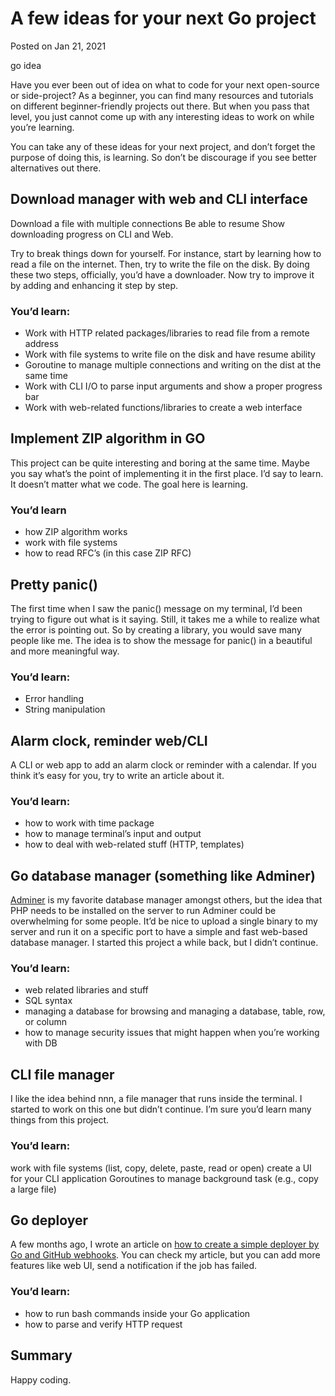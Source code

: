 # A few ideas for your next Go project
Posted on Jan 21, 2021

go idea

Have you ever been out of idea on what to code for your next open-source or side-project?
As a beginner, you can find many resources and tutorials on different beginner-friendly projects out there. 
But when you pass that level, you just cannot come up with any interesting ideas to work on while you’re learning.

You can take any of these ideas for your next project, 
and don’t forget the purpose of doing this, is learning. 
So don’t be discourage if you see better alternatives out there.

## Download manager with web and CLI interface
Download a file with multiple connections Be able to resume Show downloading progress on CLI and Web.

Try to break things down for yourself. For instance, start by learning how to read a file on the internet. 
Then, try to write the file on the disk. 
By doing these two steps, officially, you’d have a downloader. 
Now try to improve it by adding and enhancing it step by step.

### You’d learn:
- Work with HTTP related packages/libraries to read file from a remote address
- Work with file systems to write file on the disk and have resume ability
- Goroutine to manage multiple connections and writing on the dist at the same time
- Work with CLI I/O to parse input arguments and show a proper progress bar
- Work with web-related functions/libraries to create a web interface

## Implement ZIP algorithm in GO
This project can be quite interesting and boring at the same time. 
Maybe you say what’s the point of implementing it in the first place. 
I’d say to learn. 
It doesn’t matter what we code. The goal here is learning.

### You’d learn
- how ZIP algorithm works
- work with file systems
- how to read RFC’s (in this case ZIP RFC)

## Pretty panic()
The first time when I saw the panic() message on my terminal,
I’d been trying to figure out what is it saying.
Still, it takes me a while to realize what the error is pointing out.
So by creating a library, you would save many people like me.
The idea is to show the message for panic() in a beautiful and more meaningful way.

### You’d learn:
- Error handling
- String manipulation

## Alarm clock, reminder web/CLI
A CLI or web app to add an alarm clock or reminder with a calendar.
If you think it’s easy for you, try to write an article about it.

### You’d learn:
- how to work with time package
- how to manage terminal’s input and output
- how to deal with web-related stuff (HTTP, templates)

## Go database manager (something like Adminer)
[Adminer](https://www.adminer.org/) is my favorite database manager amongst others, but the idea that PHP needs to be installed on the server to run Adminer could be overwhelming for some people. It’d be nice to upload a single binary to my server and run it on a specific port to have a simple and fast web-based database manager. I started this project a while back, but I didn’t continue.

### You’d learn:
- web related libraries and stuff
- SQL syntax
- managing a database for browsing and managing a database, table, row, or column
- how to manage security issues that might happen when you’re working with DB

## CLI file manager
I like the idea behind nnn, a file manager that runs inside the terminal.
I started to work on this one but didn’t continue.
I’m sure you’d learn many things from this project.

### You’d learn:
work with file systems (list, copy, delete, paste, read or open)
create a UI for your CLI application
Goroutines to manage background task (e.g., copy a large file)

## Go deployer
A few months ago, I wrote an article on [how to create a simple deployer by Go and GitHub webhooks](https://smoqadam.me/posts/build-a-simple-deployer-in-go-by-usin-github-hooks/).
You can check my article, but you can add more features like web UI, send a notification if the job has failed.

### You’d learn:
- how to run bash commands inside your Go application
- how to parse and verify HTTP request
## Summary
Happy coding.